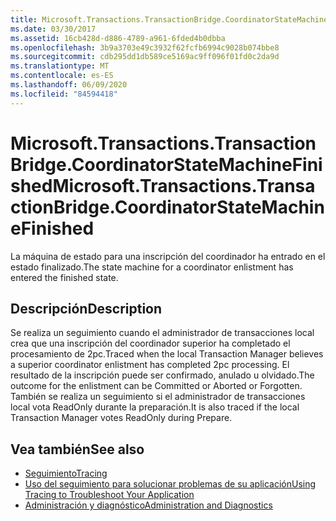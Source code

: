 ```yaml
---
title: Microsoft.Transactions.TransactionBridge.CoordinatorStateMachineFinished
ms.date: 03/30/2017
ms.assetid: 16cb428d-d886-4789-a961-6fded4b0dbba
ms.openlocfilehash: 3b9a3703e49c3932f62fcfb6994c9028b074bbe8
ms.sourcegitcommit: cdb295dd1db589ce5169ac9ff096f01fd0c2da9d
ms.translationtype: MT
ms.contentlocale: es-ES
ms.lasthandoff: 06/09/2020
ms.locfileid: "84594418"
---
```

# <a name="microsofttransactionstransactionbridgecoordinatorstatemachinefinished"></a><span data-ttu-id="7c4d5-102">Microsoft.Transactions.TransactionBridge.CoordinatorStateMachineFinished</span><span class="sxs-lookup"><span data-stu-id="7c4d5-102">Microsoft.Transactions.TransactionBridge.CoordinatorStateMachineFinished</span></span>
<span data-ttu-id="7c4d5-103">La máquina de estado para una inscripción del coordinador ha entrado en el estado finalizado.</span><span class="sxs-lookup"><span data-stu-id="7c4d5-103">The state machine for a coordinator enlistment has entered the finished state.</span></span>  
  
## <a name="description"></a><span data-ttu-id="7c4d5-104">Descripción</span><span class="sxs-lookup"><span data-stu-id="7c4d5-104">Description</span></span>  
 <span data-ttu-id="7c4d5-105">Se realiza un seguimiento cuando el administrador de transacciones local crea que una inscripción del coordinador superior ha completado el procesamiento de 2pc.</span><span class="sxs-lookup"><span data-stu-id="7c4d5-105">Traced when the local Transaction Manager believes a superior coordinator enlistment has completed 2pc processing.</span></span> <span data-ttu-id="7c4d5-106">El resultado de la inscripción puede ser confirmado, anulado u olvidado.</span><span class="sxs-lookup"><span data-stu-id="7c4d5-106">The outcome for the enlistment can be Committed or Aborted or Forgotten.</span></span> <span data-ttu-id="7c4d5-107">También se realiza un seguimiento si el administrador de transacciones local vota ReadOnly durante la preparación.</span><span class="sxs-lookup"><span data-stu-id="7c4d5-107">It is also traced if the local Transaction Manager votes ReadOnly during Prepare.</span></span>  
  
## <a name="see-also"></a><span data-ttu-id="7c4d5-108">Vea también</span><span class="sxs-lookup"><span data-stu-id="7c4d5-108">See also</span></span>

- [<span data-ttu-id="7c4d5-109">Seguimiento</span><span class="sxs-lookup"><span data-stu-id="7c4d5-109">Tracing</span></span>](index.md)
- [<span data-ttu-id="7c4d5-110">Uso del seguimiento para solucionar problemas de su aplicación</span><span class="sxs-lookup"><span data-stu-id="7c4d5-110">Using Tracing to Troubleshoot Your Application</span></span>](using-tracing-to-troubleshoot-your-application.md)
- [<span data-ttu-id="7c4d5-111">Administración y diagnóstico</span><span class="sxs-lookup"><span data-stu-id="7c4d5-111">Administration and Diagnostics</span></span>](../index.md)
